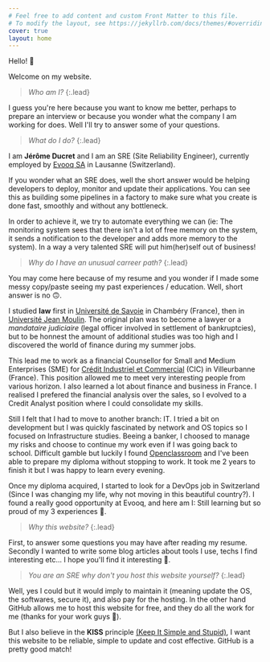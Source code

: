 ```yaml
---
# Feel free to add content and custom Front Matter to this file.
# To modify the layout, see https://jekyllrb.com/docs/themes/#overriding-theme-defaults
cover: true
layout: home
---
```


Hello! 👋

Welcome on my website. 

> _Who am I?_
{:.lead}

I guess you're here because you want to know me better, perhaps to prepare an interview or because you wonder what the company I am working for does.
Well I'll try to answer some of your questions.

> _What do I do?_
{:.lead}

I am **Jérôme Ducret** and I am an SRE (Site Reliability Engineer), currently employed by [Evooq SA](https://www.evooq.ch/) in Lausanne (Switzerland).

If you wonder what an SRE does, well the short answer would be helping developers to deploy, monitor and update their applications. You can see this as building some pipelines in a factory to make sure what you create is done fast, smoothly and without any bottleneck.  

In order to achieve it, we try to automate everything we can (ie: The monitoring system sees that there isn't a lot of free memory on the system, it sends a notification to the developer and adds more memory to the system). In a way a very talented SRE will put him(her)self out of business! 

>_Why do I have an unusual carreer path?_
{:.lead}

You may come here because of my resume and you wonder if I made some messy copy/paste seeing my past experiences / education. Well, short answer is no 🙃. 

I studied **law** first in [Université de Savoie](https://www.univ-smb.fr/en/) in Chambéry (France), then in [Université Jean Moulin](https://www.univ-lyon3.fr/accueil-en). The original plan was to become a lawyer or a _mandataire judiciaire_ (legal officer involved in settlement of bankruptcies), but to be honnest the amount of additional studies was too high and I discovered the world of finance during my summer jobs.

This lead me to work as a financial Counsellor for Small and Medium Enterprises (SME) for [Crédit Industriel et Commercial](https://www.cic.fr/) (CIC) in Villeurbanne (France). This position allowed me to meet very interesting people from various horizon. I also learned a lot about finance and business in France. I realised I prefered the financial analysis over the sales, so I evolved to a Credit Analyst position where I could consolidate my skills.

Still I felt that I had to move to another branch: IT. I tried a bit on development but I was quickly fascinated by network and OS topics so I focused on Infrastructure studies. Beeing a banker, I choosed to manage my risks and choose to continue my work even if I was going back to school. Difficult gamble but luckily I found [Openclassroom](https://openclassrooms.com) and I've been able to prepare my diploma without stopping to work. It took me 2 years to finish it but I was happy to learn every evening.

Once my diploma acquired, I started to look for a DevOps job in Switzerland (Since I was changing my life, why not moving in this beautiful country?). I found a really good opportunity at Evooq, and here am I: Still learning but so proud of my 3 experiences 🙂.

>_Why this website?_
{:.lead}

First, to answer some questions you may have after reading my resume. Secondly I wanted to write some blog articles about tools I use, techs I find interesting etc... I hope you'll find it interesting 🤞.

>_You are an SRE why don't you host this website yourself?_
{:.lead}

Well, yes I could but it would imply to maintain it (meaning update the OS, the softwares, secure it), and also pay for the hosting. In the other hand GitHub allows me to host this website for free, and they do all the work for me (thanks for your work guys 🥰).

But I also believe in the **KISS** principle [(Keep It Simple and Stupid)](https://en.wikipedia.org/wiki/KISS_principle), I want this website to be reliable, simple to update and cost effective. GitHub is a pretty good match!
